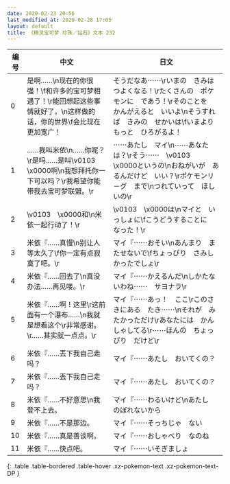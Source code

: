 ```yaml
---
date: 2020-02-23 20:56
last_modified_at: 2020-02-28 17:05
layout: default
title: 《精灵宝可梦 珍珠／钻石》文本 232
---
```

| 编号 | 中文 | 日文 |
| ---- | ---- | ---- |
| 0 | 是啊……\n现在的你很强！\f和许多的宝可梦相遇了！\r能回想起这些事情就好了，\n这样做的话，你的世界\f会比现在更加宽广！ | そうだなあ⋯⋯\rいまの　きみは　つよくなる！\rたくさんの　ポケモンに　であう！\rそのことを　かんがえると　いいよ\nそうすれば　きみの　せかいは\fいまより　もっと　ひろがるよ！ |
| 1 | ……我叫米依\n……你呢？\r是吗……是叫\v0103　\x0000啊\n我想拜托你一下可以吗？\r我希望你能带我去宝可梦联盟。\r | ⋯⋯あたし　マイ\n⋯⋯あなたは？\rそう⋯⋯　\v0103　\x0000というの\nおねがいが　あるんだけど　いい？\rポケモンリ－グ　まで\nつれていって　ほしいの\r |
| 2 | \v0103　\x0000和\n米依一起行动了！\r | \v0103　\x0000は\nマイと　いっしょに\fこうどうすることに　なった！\r |
| 3 | 米依『……真慢\n别让人等太久了\f你一定有点寂寞了吧。\r | マイ『⋯⋯おそい\nあんまり　またせないで\fちょっぴり　さみしかったでしょ\r |
| 4 | 米依『……回去了\n真没办法……再见喽。\r | マイ『⋯⋯かえるんだ\nしかたないわね⋯⋯　サヨナラ\r |
| 5 | 米依『……啊！这里\r这前面有一个瀑布……\n我就是想看这个\r非常感谢。\r……其实就一点点。\r | マイ『⋯⋯あっ！　ここ\rこのさきにある　たき⋯⋯\nそれが　みたかっただけ\rあなたには　かんしゃしてる\r⋯⋯ほんの　ちょっぴり　だけど\r |
| 6 | 米依『……丟下我自己走吗？ | マイ『⋯⋯あたし　おいてくの？ |
| 7 | 米依『……丟下我自己走吗？ | マイ『⋯⋯あたし　おいてくの？ |
| 8 | 米依『……不好意思\n我登不上去。 | マイ『⋯⋯わるいけど\nあたし　のぼれないから |
| 9 | 米依『……不是那边。 | マイ『⋯⋯そっちじゃ　ない |
| 10 | 米依『……真是善谈啊。 | マイ『⋯⋯おしゃべり　なのね |
| 11 | 米依『……快点吧。 | マイ『⋯⋯いそぎましょ |
{: .table .table-bordered .table-hover .xz-pokemon-text .xz-pokemon-text-DP }
